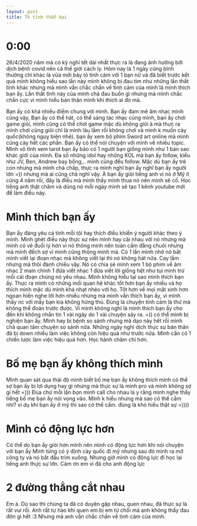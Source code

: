 ```yaml
---
layout: post
title: Tỏ tình thất bại
---
```


# 0:00

26/4/2020 năm mà có kỳ nghỉ tết dài nhất thực ra là đang ảnh hưởng bởi dịch bệnh covid nên cả thế giới cách ly.
Hôm nay là 1 ngày cũng bình thường chỉ khác là vừa mới bày tỏ tình cảm với 1 bạn nữ và đã biết trước kết quả mình không hiểu sao lần này mình không bị đau tim như những lần thất tình khác nhưng mà mình vẫn chắc chắn về tình cảm của mình là mình thích bạn ấy. Lần thất tình này của mình chả đau buồn gì nhưng mà mình chắc chắn cực vì mình hiểu bản thân mình khi thích ai đó mà.


Bạn ấy có khá nhiều điểm chung với mình. Bạn ấy đam mê âm nhạc mình cũng vậy, Bạn ấy có thể hát, có thể sáng tác nhạc cùng mình, bạn ấy chơi game giỏi, mình cũng có thể chơi game mặc dù không giỏi à mà thực ra mình chơi cũng giỏi chỉ là mình lâu lắm rồi không chơi và mình k muốn cày quốc(không nguỵ biện nhé). bạn ấy xem bộ phim Sword art online mà mình cũng cày hết các phần. Bạn ấy có thể nói chuyện với mình về nhiều topic. Mình vô tình xem tarot bạn ấy bảo có 1 người bạn giống mình như 1 bản sao khác giới của mình. Đa số những idol hay những KOL mà bạn ấy follow, kiểu như JV, Ben, Andrew bay bổng,.. mình cũng đều follow. Mặc dù bạn ấy trẻ con nhưng mà mình chả chấp, thực ra mình nghĩ bạn ấy nghĩ bạn ấy người lớn =)) nhưng mà ai cũng chả nghĩ vậy. À bạn ấy giỏi tiếng anh vì nó ở Mỹ ít cũng 4 năm rồi, đây là điều mà mình thấy mình thua nó nên mình sẽ cố. Học tiếng anh thật chăm và dùng nó mỗi ngày mình sẽ tạo 1 kênh youtube mới để làm điều này.

# Mình thích bạn ấy
Bạn ấy đáng yêu cá tính mỗi tội hay thích điều khiển ý người khác theo ý mình. Mình ghét điều này thực sự nên mình hay cãi nhau với nó nhưng mà mình có vẻ đuối lý hơn vì nó thông minh nên toàn cầm đằng chuôi nhưng mà mình đếch sợ vì mình cũng thông minh mà. Có 1 lần mình nhớ nó bắt mình viết lại đoạn nhạc mà không viết lại thì nó không hát nữa. Cay lắm nhưng mà thôi đành chiều vậy. Nó có chia sẻ mình xem 1 bộ phim về âm nhạc 2 main chính 1 đứa viết nhạc 1 đứa viết lời giống hệt như tụi mình trừ mỗi cái đoạn chúng nó yêu nhau.
Mình không hiểu tại sao mình thích bạn ấy. Thực ra mình có những mối quan hệ khác tốt hơn bạn ấy nhiều và họ thích mình mặc dù mình khá nhạt nhẽo với họ. Tốt hơn về mọi mặt xinh hơn ngoan hiền nghe lời hơn nhiều nhưng mà mình vẫn thích bạn ấy, vì mình thấy nc với mấy bạn kia không hứng thú. Đúng là chuyện tình cảm là thứ mà không thể đoán trước được. Vì mình không nghĩ là mình thích bạn ấy cho đến khi không nhắn tin 1 vài ngày do 1 vài chuyện sảy ra. =)) có thể mình bị nghiện bạn ấy. Mình hay bị bệnh so sánh nhưng mà dạo này hết rồi mình chả quan tâm chuyện so sánh nữa.
Những ngày nghỉ dịch thực sự bản thân đã bị down nhiều làm việc không còn hiệu quả như trước nữa. Mình cần có 1 chiến lược làm việc hiệu quả hơn. Học hành chăm chỉ hơn.

# Bố mẹ bạn ấy không thích mình 

Mình quan sát qua thái độ mình  biết bố mẹ bạn  ấy không thích mình có thể sợ bạn ấy bị lợi dụng hay gì nhưng mà thực sự là mình pro và mình không sợ gì hết =)))  Đùa chứ mỗi lần bọn mình call cho nhau là y rằng mình nghe thấy tiếng bố mẹ bạn ấy nói vọng vào. Mình k hiểu nhưng mà sao có thể cấm nhỉ? ví dụ khi bạn ấy ở mỹ thì sao có thể cấm. đúng là khó hiểu thật sự =))))

# Mình có động lực hơn 

Có thể do bạn ấy giỏi hơn mình nên mình có động lực hơn khi nói chuyện với bạn ấy 
Mình từng có ý định cày quốc đi mỹ nhưng sau đó mình ra mở công ty và nó bắt đầu trìm xuống. Nhưng giờ mình có động lực đi học lại tiếng anh thực sự lớn. Cảm ơn em vì đã cho anh động lực 

# 2 đường thẳng cắt nhau  

Em à. Dù sao thì chúng ta đã có duyên gặp nhau, quen nhau, đã thực sự là rất vui rồi. Anh rất tự hào khi  quen em.bị em từ chối mà anh không thấy đau đớn gì hết :3 Nhưng mà anh vẫn chắc chắn về tình cảm của mình.
